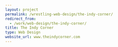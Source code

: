 ```yaml
---
layout: project
permalink: /wrestling-web-design/the-indy-corner/
redirect_from:
  - /work/web-design/the-indy-corner/
title: The Indy Corner
type: Web Design
website_url: www.theindycorner.com
---
```

